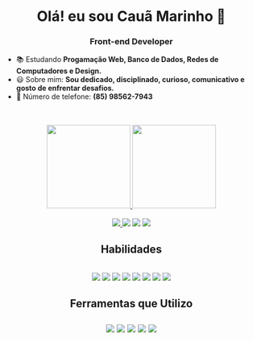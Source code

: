 ### <h1 align="center">Olá! eu sou Cauã Marinho  👋
  <h3 align="center">Front-end Developer</h3>


- 📚 Estudando **Progamação Web, Banco de Dados, Redes de Computadores e Design.**
- 😃 Sobre mim: **Sou dedicado, disciplinado, curioso, comunicativo e gosto de enfrentar desafios.**
- 📳 Número de telefone:  **(85) 98562-7943**
<br>
<br>
<div align = "center"> 
<a href="https://github.com/MarinhoCM/"> 
<img height = "166em" src = "https://github-readme-stats.vercel.app/api?username=MarinhoCM&show_icons=true&theme=tokyonight&include_all_commits=true&count_private=true"/>
<img height = "166em" src = "https://github-readme-stats.vercel.app/api/top-langs/?username=MarinhoCM&layout=compact&langs_count=7&theme=tokyonight" />
</div> 
<br>
<div align="center">
  <a href="https://www.instagram.com/cauamarinho0/" target="_blank"> 
    <img src = "https://img.shields.io/badge/Instagram-E4405F?style=for-the-badge&logo=instagram&logoColor=white"target =" _ blank ">
  </a> 
<a href="https://www.facebook.com/profile.php?id=100014051114835" target="_blank"> <img src = "https://img.shields.io/badge/Facebook-1877F2?style=for-the-badge&logo=facebook&logoColor=white"target =" _ blank "></a> 
<a href=
   "www.linkedin.com/in/cauã-marinho-de-sousa-499a4723a" 
   target="_blank">
  <img src = 
     "https://img.shields.io/badge/LinkedIn-0077B5?style=for-the-badge&logo=linkedin&logoColor=white"
     target =" _ blank "></a> 
<a href=
   "marinhoc384@gmail.com" target="_blank"> 
  <img src = 
       "https://img.shields.io/badge/Gmail-D14836?style=for-the-badge&logo=gmail&logoColor=white"target =" _ blank ">
</a>
<br>
  <h2>
    Habilidades
  </h2>
<br>
<a href=""> <img src = "https://img.shields.io/badge/HTML5-E34F26?style=for-the-badge&logo=html5&logoColor=white"target =" _ blank "></a> 
<a href=""> <img src = "https://img.shields.io/badge/CSS3-1572B6?style=for-the-badge&logo=css3&logoColor=white"target =" _ blank "></a> 
<a href=""> <img src = "https://img.shields.io/badge/Java-ED8B00?style=for-the-badge&logo=java&logoColor=white"target =" _ blank "></a> 
<a href=""> <img src = "https://img.shields.io/badge/MySQL-00000F?style=for-the-badge&logo=mysql&logoColor=white"target =" _ blank "></a> 
<a href=""> <img src = "https://img.shields.io/badge/PHP-777BB4?style=for-the-badge&logo=php&logoColor=white"target =" _ blank "></a> 
<a href=""> <img src = "https://img.shields.io/badge/JavaScript-F7DF1E?style=for-the-badge&logo=javascript&logoColor=black"target =" _ blank "></a> 
<a href=""> <img src = "https://img.shields.io/badge/Bootstrap-563D7C?style=for-the-badge&logo=bootstrap&logoColor=white"target =" _ blank "></a> 
<a href=""> <img src = "https://img.shields.io/badge/Canva-%2300C4CC.svg?&style=for-the-badge&logo=Canva&logoColor=white"target =" _ blank "></a> 
<br>
<h2>Ferramentas que Utilizo
<br>
<br>
<a href=""> <img src = "https://img.shields.io/badge/apache%20netbeans-1B6AC6?style=for-the-badge&logo=apache%20netbeans%20IDE&logoColor=white"target =" _ blank "></a> 
<a href=""> <img src = "https://img.shields.io/badge/Eclipse-2C2255?style=for-the-badge&logo=eclipse&logoColor=white"target =" _ blank "></a> 
<a href=""> <img src = "https://img.shields.io/badge/sublime_text-%23575757.svg?&style=for-the-badge&logo=sublime-text&logoColor=important"target =" _ blank "></a> 
<a href=""> <img src = "https://img.shields.io/badge/Visual_Studio_Code-0078D4?style=for-the-badge&logo=visual%20studio%20code&logoColor=white"target =" _ blank "></a> 
<a href=""> <img src = "https://img.shields.io/badge/Notepad++-90E59A.svg?style=for-the-badge&logo=notepad%2B%2B&logoColor=black"target =" _ blank "></a></div>
